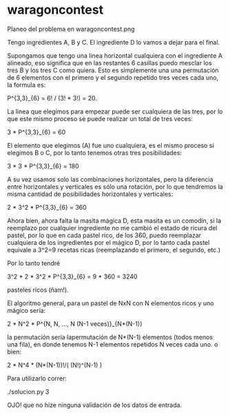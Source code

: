 waragoncontest
==============

Planeo del problema en waragoncontest.png

Tengo ingredientes A, B y C. El ingrediente D lo vamos a dejar para el final.

Supongamos que tengo una linea horizontal cualquiera con el ingrediente A alineado, eso significa que en las restantes 6 casillas puedo mesclar los tres B y los tres C como quiera.
Esto es simplemente una una permutación de 6 elementos con el primero y el segundo repetido tres veces cada uno, la formula es:

P^{3,3}_{6} = 6! / (3! * 3!) = 20.

La linea que elegimos para empezar puede ser cualquiera de las tres, por lo que este mismo proceso se puede realizar un total de tres veces:

3 * P^{3,3}_{6} = 60

El elemento que elegimos (A) fue uno cualquiera, es el mismo proceso si elegimos B o C, por lo tanto tenemos otras tres posibilidades:

3 * 3 * P^{3,3}_{6} = 180

A su vez usamos solo las combinaciones horizontales, pero la diferencia entre horizontales y verticales es sólo una rotación, por lo que tendremos la misma cantidad de posibilidades horizontales y verticales:

2 * 3^2 * P^{3,3}_{6} = 360


Ahora bien, ahora falta la masita mágica D, esta masita es un comodín, si la reemplazo por cualquier ingrediente no me cambió el estado de ricura del pastel, por lo que en cada pastel rico, de los 360, puedo reemplazar cualquiera de los ingredientes por el mágico D, por lo tanto cada pastel equivale a 3^2=9 recetas ricas (reemplazando el primero, el segundo, etc.)

Por lo tanto tendré

 3^2 * 2 * 3^2 * P^{3,3}_{6} = 9 * 360 = 3240
 
pasteles ricos (ñam!).

El algoritmo general, para un pastel de NxN con N elementos ricos y uno mágico sería:

2 * N^2 * P^{N, N, ..., N (N-1 veces)}_{N*(N-1)}

la permutación sería lapermutación de N*(N-1) elementos (todos menos una fila), en donde tenemos N-1 elementos repetidos N veces cada uno.
o bien:

2 * N^4 * (N*(N-1))!/( (N!)^(N-1) )

Para utilizarlo correr:

./solucion.py 3

OJO! que no hize ninguna validación de los datos de entrada.





